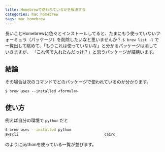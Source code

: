 ```yaml
---
title: Homebrewで使われているかを解決する
categories: mac homebrew
tags: mac homebrew
---
```

長いことHomebrewに色々とインストールしてると、たまにもう使っていないフォーミュラ（パッケージ）を削除したいなと思いませんか？
`$ brew list -l` で一覧出して眺めて、「もうこれは使っていないな」と分かるパッケージは消していきますが、
「これ何で入れたんだっけ？」と思うパッケージが結構います。

## 結論
その場合は次のコマンドでどのパッケージで使われているのか分かります。

`$ brew uses --installed <formula>`

## 使い方

例えば自分の環境で `python` だと

```sh
$ brew uses --installed python
awscli                                       cairo                                        glib                                         gobject-introspection                        harfbuzz                                     httpie                                       pango                                        vim
```

のようにpythonを使っている一覧が並びます。
